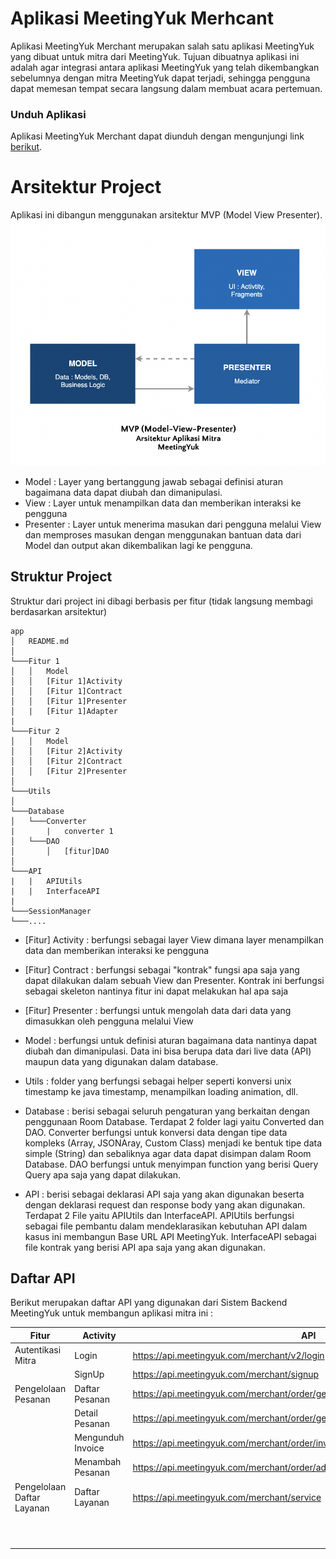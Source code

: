 # Aplikasi MeetingYuk Merhcant

Aplikasi MeetingYuk Merchant merupakan salah satu aplikasi MeetingYuk yang dibuat untuk mitra dari MeetingYuk. Tujuan dibuatnya aplikasi ini adalah agar integrasi antara aplikasi MeetingYuk yang telah dikembangkan sebelumnya dengan mitra MeetingYuk dapat terjadi, sehingga pengguna dapat memesan tempat secara langsung dalam membuat acara pertemuan.

### Unduh Aplikasi
Aplikasi MeetingYuk Merchant dapat diunduh dengan mengunjungi link [berikut][apkmeetingyuk].

# Arsitektur Project
Aplikasi ini dibangun menggunakan arsitektur MVP (Model View Presenter).
![alt text](mvp.png)
- Model : Layer yang bertanggung jawab sebagai definisi aturan bagaimana data dapat diubah dan dimanipulasi.
- View : Layer untuk menampilkan data dan memberikan interaksi ke pengguna
- Presenter : Layer untuk menerima masukan dari pengguna melalui View dan memproses masukan dengan menggunakan bantuan data dari Model dan output akan dikembalikan lagi ke pengguna.

## Struktur Project
Struktur dari project ini dibagi berbasis per fitur (tidak langsung membagi berdasarkan  arsitektur)
```
app
│   README.md
│
└───Fitur 1
│   │   Model
│   │   [Fitur 1]Activity
│   │   [Fitur 1]Contract
│   │   [Fitur 1]Presenter
│   |   [Fitur 1]Adapter
|   
└───Fitur 2
│   │   Model
│   │   [Fitur 2]Activity
│   │   [Fitur 2]Contract
│   │   [Fitur 2]Presenter
│  
└───Utils
│  
└───Database
│   └───Converter
|       |   converter 1
│   └───DAO
│       │   [fitur]DAO
│  
└───API
|   |   APIUtils
|   |   InterfaceAPI
|
└───SessionManager
└───....
```
- [Fitur] Activity : berfungsi sebagai layer View dimana layer menampilkan data dan memberikan interaksi ke pengguna

- [Fitur] Contract : berfungsi sebagai "kontrak" fungsi apa saja yang dapat dilakukan dalam sebuah View dan Presenter. Kontrak ini berfungsi sebagai skeleton nantinya fitur ini dapat melakukan hal apa saja

- [Fitur] Presenter : berfungsi untuk mengolah data dari data yang dimasukkan oleh pengguna melalui View

- Model : berfungsi untuk definisi aturan bagaimana data nantinya dapat diubah dan dimanipulasi. Data ini bisa berupa data dari live data (API) maupun data yang digunakan dalam database.

- Utils : folder yang berfungsi sebagai helper seperti konversi unix timestamp ke java timestamp, menampilkan loading animation, dll.

- Database : berisi sebagai seluruh pengaturan yang berkaitan dengan penggunaan Room Database. Terdapat 2 folder lagi yaitu Converted dan DAO. Converter berfungsi untuk konversi data dengan tipe data kompleks (Array, JSONAray, Custom Class) menjadi ke bentuk tipe data simple (String) dan sebaliknya agar data dapat disimpan dalam Room Database. DAO berfungsi untuk menyimpan function yang berisi Query Query apa saja yang dapat dilakukan.

- API : berisi sebagai deklarasi API saja yang akan digunakan beserta dengan deklarasi request dan response body yang akan digunakan. Terdapat 2 File yaitu APIUtils dan InterfaceAPI. APIUtils berfungsi sebagai file pembantu dalam mendeklarasikan kebutuhan API dalam kasus ini membangun Base URL API MeetingYuk. InterfaceAPI sebagai file kontrak yang berisi API apa saja yang akan digunakan.

## Daftar API
Berikut merupakan daftar API yang digunakan dari Sistem Backend MeetingYuk untuk membangun aplikasi mitra ini :

| Fitur | Activity | API |
| ------ | ------ | ------------ |
| Autentikasi Mitra | Login | https://api.meetingyuk.com/merchant/v2/login |
|  | SignUp | https://api.meetingyuk.com/merchant/signup |
| Pengelolaan Pesanan | Daftar Pesanan | https://api.meetingyuk.com/merchant/order/get-with-filter|
|  | Detail Pesanan | https://api.meetingyuk.com/merchant/order/get-with-filter |
| | Mengunduh Invoice | https://api.meetingyuk.com/merchant/order/invoice/:id_order/token:token/invoice.pdf |
| | Menambah Pesanan | https://api.meetingyuk.com/merchant/order/add-order |
| Pengelolaan Daftar Layanan | Daftar Layanan | https://api.meetingyuk.com/merchant/service |
| | | |
| | | |
| | | |
| | | |
| | | |
| | | |
| | | |
| | | |
| | | |
| | | |



[apkmeetingyuk]: https://drive.google.com/file/d/1aJFr735BzbhJ48iiIVwsgw0HJfZSwxRA/view?usp=sharing